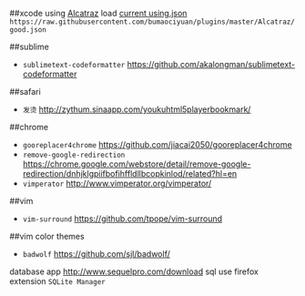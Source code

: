 



##xcode 
using [Alcatraz](https://github.com/supermarin/Alcatraz) load [current using.json](https://github.com/bumaociyuan/plugins/blob/master/Alcatraz/using.json) `https://raw.githubusercontent.com/bumaociyuan/plugins/master/Alcatraz/good.json`

##sublime
* `sublimetext-codeformatter` https://github.com/akalongman/sublimetext-codeformatter

##safari
* `发烫` http://zythum.sinaapp.com/youkuhtml5playerbookmark/

##chrome
* `gooreplacer4chrome` https://github.com/jiacai2050/gooreplacer4chrome
* `remove-google-redirection` https://chrome.google.com/webstore/detail/remove-google-redirection/dnhjklgpiifbofihffldllbcopkinlod/related?hl=en
* `vimperator` http://www.vimperator.org/vimperator/  

##vim
* `vim-surround` https://github.com/tpope/vim-surround

##vim color themes
* `badwolf` https://github.com/sjl/badwolf/


database app
http://www.sequelpro.com/download
sql use firefox extension `SQLite Manager`